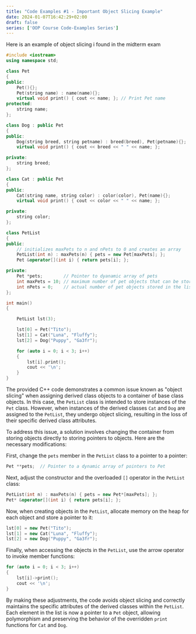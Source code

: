 ```yaml
---
title: "Code Examples #1 - Important Object Slicing Example"
date: 2024-01-07T16:42:29+02:00
draft: false
series: ['OOP Course Code-Examples Series']
---
```


Here is an example of object slicing i found in the midterm exam

```cpp
#include <iostream>
using namespace std;

class Pet
{
public:
    Pet(){};
    Pet(string name) : name(name){};
    virtual void print() { cout << name; }; // Print Pet name
protected:
    string name;
};

class Dog : public Pet
{
public:
    Dog(string breed, string petname) : breed(breed), Pet(petname){};
    virtual void print() { cout << breed << " " << name; };

private:
    string breed;
};

class Cat : public Pet
{
public:
    Cat(string name, string color) : color(color), Pet(name){};
    virtual void print() { cout << color << " " << name; };

private:
    string color;
};

class PetList
{
public:
    // initializes maxPets to n and nPets to 0 and creates an array
    PetList(int n) : maxPets(n) { pets = new Pet[maxPets]; };
    Pet &operator[](int i) { return pets[i]; };

private:
    Pet *pets;        // Pointer to dyanamic array of pets
    int maxPets = 10; // maximum number of pet objects that can be stored
    int nPets = 0;    // actual number of pet objects stored in the list
};

int main()
{

    PetList lst(3);

    lst[0] = Pet("Tito");
    lst[1] = Cat("Luna", "Fluffy");
    lst[2] = Dog("Puppy", "Ga3fr");

    for (auto i = 0; i < 3; i++)
    {
        lst[i].print();
        cout << '\n';
    }
}

```

The provided C++ code demonstrates a common issue known as "object slicing" when assigning derived class objects to a container of base class objects. In this case, the `PetList` class is intended to store instances of the `Pet` class. However, when instances of the derived classes `Cat` and `Dog` are assigned to the `PetList`, they undergo object slicing, resulting in the loss of their specific derived class attributes.

To address this issue, a solution involves changing the container from storing objects directly to storing pointers to objects. Here are the necessary modifications:

First, change the `pets` member in the `PetList` class to a pointer to a pointer:

```cpp
Pet **pets;  // Pointer to a dynamic array of pointers to Pet
```

Next, adjust the constructor and the overloaded `[]` operator in the `PetList` class:

```cpp
PetList(int n) : maxPets(n) { pets = new Pet*[maxPets]; };
Pet* &operator[](int i) { return pets[i]; };
```

Now, when creating objects in the `PetList`, allocate memory on the heap for each object and store a pointer to it:

```cpp
lst[0] = new Pet("Tito");
lst[1] = new Cat("Luna", "Fluffy");
lst[2] = new Dog("Puppy", "Ga3fr");
```

Finally, when accessing the objects in the `PetList`, use the arrow operator to invoke member functions:

```cpp
for (auto i = 0; i < 3; i++)
{
    lst[i]->print();
    cout << '\n';
}
```

By making these adjustments, the code avoids object slicing and correctly maintains the specific attributes of the derived classes within the `PetList`. Each element in the list is now a pointer to a `Pet` object, allowing polymorphism and preserving the behavior of the overridden `print` functions for `Cat` and `Dog`.
